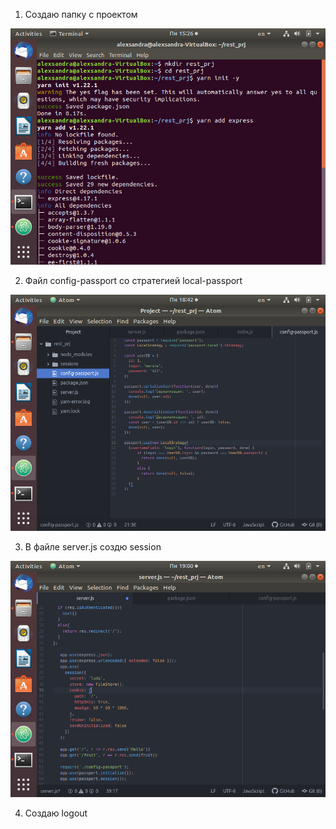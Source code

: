 1. Создаю папку с проектом 

![](https://github.com/AlexTrubkina/web-portfolio/blob/master/Comp%20Pract/vsr2/1.png)

2. Файл config-passport со стратегией local-passport

![](https://github.com/AlexTrubkina/web-portfolio/blob/master/Comp%20Pract/vsr2/2.png)

3. В файле server.js создю session 

![](https://github.com/AlexTrubkina/web-portfolio/blob/master/Comp%20Pract/vsr2/4.png)

4. Создаю logout

[](https://github.com/AlexTrubkina/web-portfolio/blob/master/Comp%20Pract/vsr2/5.png)
